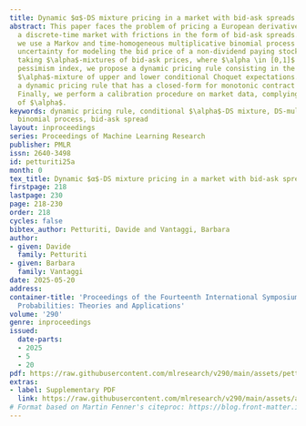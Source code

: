 ```yaml
---
title: Dynamic $α$-DS mixture pricing in a market with bid-ask spreads
abstract: This paper faces the problem of pricing a European derivative contract inside
  a discrete-time market with frictions in the form of bid-ask spreads. To this aim,
  we use a Markov and time-homogeneous multiplicative binomial process under Dempster-Shafer
  uncertainty for modeling the bid price of a non-dividend paying stock. Next, by
  taking $\alpha$-mixtures of bid-ask prices, where $\alpha \in [0,1]$ acts like a
  pessimism index, we propose a dynamic pricing rule consisting in the recursive one-step
  $\alpha$-mixture of upper and lower conditional Choquet expectations. We provide
  a dynamic pricing rule that has a closed-form for monotonic contract functions.
  Finally, we perform a calibration procedure on market data, complying with the tuning
  of $\alpha$.
keywords: dynamic pricing rule, conditional $\alpha$-DS mixture, DS-multiplicative
  binomial process, bid-ask spread
layout: inproceedings
series: Proceedings of Machine Learning Research
publisher: PMLR
issn: 2640-3498
id: petturiti25a
month: 0
tex_title: Dynamic $α$-DS mixture pricing in a market with bid-ask spreads
firstpage: 218
lastpage: 230
page: 218-230
order: 218
cycles: false
bibtex_author: Petturiti, Davide and Vantaggi, Barbara
author:
- given: Davide
  family: Petturiti
- given: Barbara
  family: Vantaggi
date: 2025-05-20
address:
container-title: 'Proceedings of the Fourteenth International Symposium on Imprecise
  Probabilities: Theories and Applications'
volume: '290'
genre: inproceedings
issued:
  date-parts:
  - 2025
  - 5
  - 20
pdf: https://raw.githubusercontent.com/mlresearch/v290/main/assets/petturiti25a/petturiti25a.pdf
extras:
- label: Supplementary PDF
  link: https://raw.githubusercontent.com/mlresearch/v290/main/assets/assets/petturiti25a/petturiti25a-supp.pdf
# Format based on Martin Fenner's citeproc: https://blog.front-matter.io/posts/citeproc-yaml-for-bibliographies/
---
```

